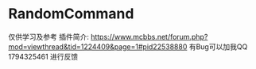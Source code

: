 # RandomCommand
仅供学习及参考
插件简介: https://www.mcbbs.net/forum.php?mod=viewthread&tid=1224409&page=1#pid22538880
有Bug可以加我QQ 1794325461 进行反馈
